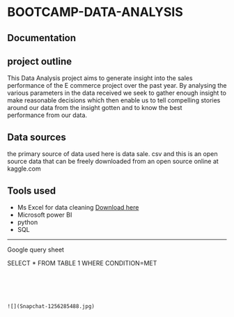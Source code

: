 # BOOTCAMP-DATA-ANALYSIS
## Documentation

## project outline
This Data Analysis project aims to generate insight into the sales performance of the E commerce project over the past year. By analysing the various parameters in the data received we seek to gather enough insight to make reasonable decisions which then enable us to tell compelling stories around our data from the insight gotten and to know the best performance from our data.

## Data sources
the primary source of data used here is data sale. csv and this is an open source data that can be freely downloaded from an open source online at kaggle.com
## Tools used

- Ms Excel for data cleaning [Download here](https://microsoft.com)
- Microsoft power BI
- python
- SQL

---

Google query sheet

SELECT * FROM TABLE 1
WHERE CONDITION=MET

```_





![](Snapchat-1256285488.jpg)


